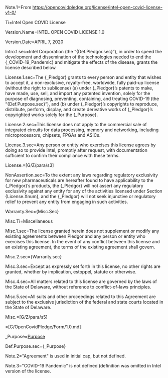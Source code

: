 Note.1=From https://opencovidpledge.org/license/intel-open-covid-license-v1-0/

Ti=Intel Open COVID License

Version.Name=INTEL OPEN COVID LICENSE 1.0

Version.Date=APRIL 7, 2020

Intro.1.sec=Intel Corporation (the “{Def.Pledgor.sec}”), in order to speed the development and dissemination of the technologies needed to end the {_COVID-19_Pandemic} and mitigate the effects of the disease, grants the license described below.


License.1.sec=The {_Pledgor} grants to every person and entity that wishes to accept it, a non-exclusive, royalty-free, worldwide, fully paid-up license (without the right to sublicense) (a) under {_Pledgor}’s patents to make, have made, use, sell, and import any patented invention, solely for the purpose of diagnosing, preventing, containing, and treating COVID-19 (the “{Def.Purpose.sec}”), and (b) under {_Pledgor}’s copyrights to reproduce, distribute, perform, display, and create derivative works of {_Pledgor}’s copyrighted works solely for the {_Purpose}.

License.2.sec=This license does not apply to the commercial sale of integrated circuits for data processing, memory and networking, including microprocessors, chipsets, FPGAs and ASICs.

License.3.sec=Any person or entity who exercises this license agrees by doing so to provide Intel, promptly after request, with documentation sufficient to confirm their compliance with these terms.

License.=[G/Z/para/s3]


NonAssertion.sec=To the extent any laws regarding regulatory exclusivity for new pharmaceuticals are hereafter found to have applicability to the {_Pledgor}’s products, the {_Pledgor} will not assert any regulatory exclusivity against any entity for any of the activities licensed under Section {License.Xnum}, and the {_Pledgor} will not seek injunctive or regulatory relief to prevent any entity from engaging in such activities.


Warranty.Sec={Misc.Sec}

Misc.Ti=Miscellaneous

Misc.1.sec=The license granted herein does not supplement or modify any existing agreements between Pledgor and any person or entity who exercises this license.  In the event of any conflict between this license and an existing agreement, the terms of the existing agreement shall govern.

Misc.2.sec={Warranty.sec}

Misc.3.sec=Except as expressly set forth in this license, no other rights are granted, whether by implication, estoppel, statute or otherwise.

Misc.4.sec=All matters related to this license are governed by the laws of the State of Delaware, without reference to conflict-of-laws principles.

Misc.5.sec=All suits and other proceedings related to this Agreement are subject to the exclusive jurisdiction of the federal and state courts located in the State of Delaware.

Misc.=[G/Z/para/s5]

=[G/OpenCovidPledge/Form/1.0.md]

_Purpose=<a href='#Def.Purpose.sec' class='definedterm'>Purpose</a>

Def.Purpose.sec={_Purpose}

Note.2="Agreement" is used in initial cap, but not defined.

Note.3="COVID-19 Pandemic" is not defined (definition was omitted in Intel version of the license.

